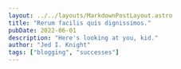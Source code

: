 ```yaml
---
layout: ../../layouts/MarkdownPostLayout.astro
title: "Rerum facilis quis dignissimos."
pubDate: 2022-06-01
description: "Here's looking at you, kid."
author: "Jed I. Knight"
tags: ["blogging", "successes"]
---
```




